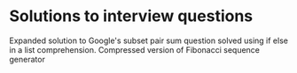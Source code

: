 # Solutions to interview questions

Expanded solution to Google's subset pair sum question solved using if else in a list comprehension.
Compressed version of Fibonacci sequence generator
